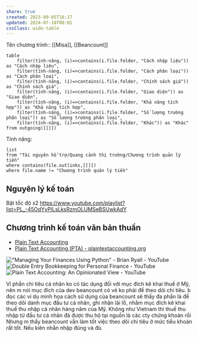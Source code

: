 ```yaml
---
share: true
created: 2023-09-05T16:17
updated: 2024-07-18T00:01
cssClass: wide-table
---
```

Tên chương trình:: [[Misa]], [[Beancount]]

```dataview
table 
	filter(tính-năng, (i)=>contains(i.file.folder, "Cách nhập liệu")) as "Cách nhập liệu",
	filter(tính-năng, (i)=>contains(i.file.folder, "Cách phân loại")) as "Cách phân loại",
	filter(tính-năng, (i)=>contains(i.file.folder, "Chính sách giá")) as "Chính sách giá",
	filter(tính-năng, (i)=>contains(i.file.folder, "Giao diện")) as "Giao diện",
	filter(tính-năng, (i)=>contains(i.file.folder, "Khả năng tích hợp")) as "Khả năng tích hợp",
	filter(tính-năng, (i)=>contains(i.file.folder, "Số lượng trường phân loại")) as "Số lượng trường phân loại",
	filter(tính-năng, (i)=>contains(i.file.folder, "Khác")) as "Khác"
from outgoing([[]])
```

Tính năng:
```dataview
list 
from "Tài nguyên hỗ trợ/Quang cảnh thị trường/Chương trình quản lý tiền" 
where contains(file.outlinks,[[]])
where file.name != "Chương trình quản lý tiền" 
```

## Nguyên lý kế toán
Bật tốc độ x2 
https://www.youtube.com/playlist?list=PL_-45OdYyPILsLksRzmOLUMSeBSUwkAdY

## Chương trình kế toán văn bản thuần
- [Plain Text Accounting](https://blog.emacsen.net/profit-first-constraints-plain-text-accounting.html "")
- [Plain Text Accounting (PTA) - plaintextaccounting.org](https://plaintextaccounting.org/ "Plain Text Accounting (PTA) - plaintextaccounting.org")

![&quot;Managing Your Finances Using Python&quot; - Brian Ryall - YouTube](https://www.youtube.com/watch?v=mFzctYkktXQ "&quot;Managing Your Finances Using Python&quot; - Brian Ryall - YouTube")
![Double Entry Bookkeeping for Personal Finance - YouTube](https://www.youtube.com/watch?v=lIGJzQw79hg "Double Entry Bookkeeping for Personal Finance - YouTube")
![Plain Text Accounting: An Opinionated View - YouTube](https://www.youtube.com/watch?v=ZDF7xVtKLu0 "Plain Text Accounting: An Opinionated View - YouTube")

Vì phần chi tiêu cá nhân ko có tác dụng đối với mục đích kê khai thuế ở Mỹ, nên m nói mục đích của dev beancount có vẻ ko phải để theo dõi chi tiêu. b đọc các ví dụ minh họa cách sử dụng của beancount sẽ thấy đa phần là để theo dõi danh mục đầu tư cá nhân, ghi nhận lãi lỗ, nhằm mục đích kê khai thuế thu nhập cá nhân hàng năm của Mỹ. Không như Vietnam thì thuế thu nhập từ đầu tư cá nhân đã được thu hộ tại nguồn là các cty chứng khoán rồi Nhưng m thấy beancount vẫn làm tốt việc theo dõi chi tiêu ở mức tiểu khoản rất tốt. Nếu kiên nhẫn nhập đúng và đủ.

